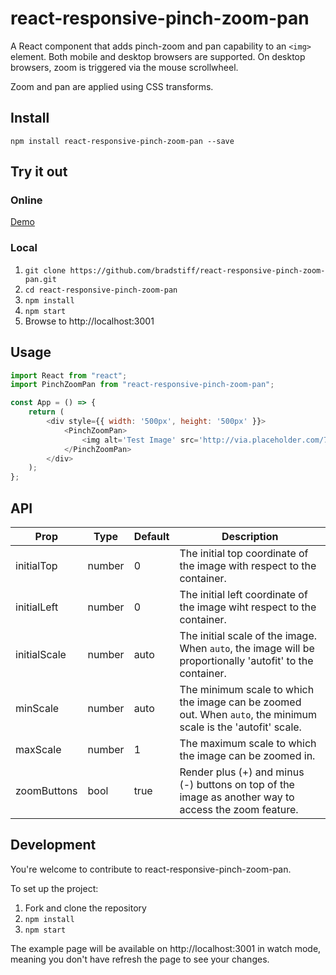 # react-responsive-pinch-zoom-pan

A React component that adds pinch-zoom and pan capability to an `<img>` element. Both mobile and desktop browsers are supported. On desktop browsers, zoom is triggered via the mouse scrollwheel.

Zoom and pan are applied using CSS transforms. 

## Install

`npm install react-responsive-pinch-zoom-pan --save`

## Try it out

### Online

[Demo](https://bradstiff.github.io/react-responsive-pinch-zoom-pan/)

### Local

1. `git clone https://github.com/bradstiff/react-responsive-pinch-zoom-pan.git`
2. `cd react-responsive-pinch-zoom-pan`
3. `npm install`
4. `npm start`
5. Browse to http://localhost:3001

## Usage

```javascript
import React from "react";
import PinchZoomPan from "react-responsive-pinch-zoom-pan";

const App = () => {
    return (
        <div style={{ width: '500px', height: '500px' }}>
            <PinchZoomPan>
                <img alt='Test Image' src='http://via.placeholder.com/750x750' />
            </PinchZoomPan>
        </div>
    );
};
```

## API

Prop		| Type		| Default	| Description
------------|-----------|-----------|--------------------------------------------------------------------------------------------------------------------
initialTop	| number	| 0			| The initial top coordinate of the image with respect to the container.
initialLeft	| number	| 0			| The initial left coordinate of the image wiht respect to the container.
initialScale| number	| auto		| The initial scale of the image.  When `auto`, the image will be proportionally 'autofit' to the container.
minScale	| number	| auto		| The minimum scale to which the image can be zoomed out. When `auto`, the minimum scale is the 'autofit' scale.
maxScale	| number	| 1			| The maximum scale to which the image can be zoomed in. 
zoomButtons	| bool		| true		| Render plus (+) and minus (-) buttons on top of the image as another way to access the zoom feature.

## Development

You're welcome to contribute to react-responsive-pinch-zoom-pan.

To set up the project:

1.  Fork and clone the repository
2.  `npm install`
3.  `npm start`

The example page will be available on http://localhost:3001 in watch mode, meaning you don't have refresh the page to see your changes.